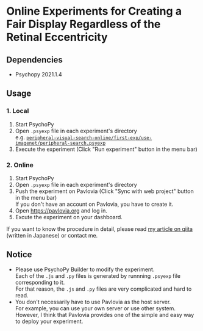 # Online Experiments for Creating a Fair Display Regardless of the Retinal Eccentricity

## Dependencies
- Psychopy 2021.1.4

## Usage
### 1. Local
1. Start PsychoPy
2. Open `.psyexp` file in each experiment's directory <br>
  e.g. [`peripheral-visual-search-online/first-exp/use-imagenet/peripheral-search.psyexp`](https://github.com/Tiger-0512/peripheral-visual-search-online/blob/main/first-exp/use-imagenet/peripheral-search.psyexp)
3. Execute the experiment (Click "Run experiment" button in the menu bar)
### 2. Online
1. Start PsychoPy
2. Open `.psyexp` file in each experiment's directory
3. Push the experiment on Pavlovia (Click "Sync with web project" button in the menu bar) <br>
  If you don't have an account on Pavlovia, you have to create it.
4. Open https://pavlovia.org and log in.
5. Excute the experiment on your dashboard.

If you want to know the procedure in detail, please read [my article on qiita](https://qiita.com/Tiger-0512/items/32459e4450da3db49217) (written in Japanese) or contact me.

## Notice
- Please use PsychoPy Builder to modify the experiment. <br>
  Each of the `.js` and `.py` files is generated by runnning `.psyexp` file corresponding to it. <br>
  For that reason, the `.js` and `.py` files are very complicated and hard to read.
- You don't necessarily have to use Pavlovia as the host server. <br>
  For example, you can use your own server or use other system. <br>
  However, I think that Pavlovia provides one of the simple and easy way to deploy your experiment.
